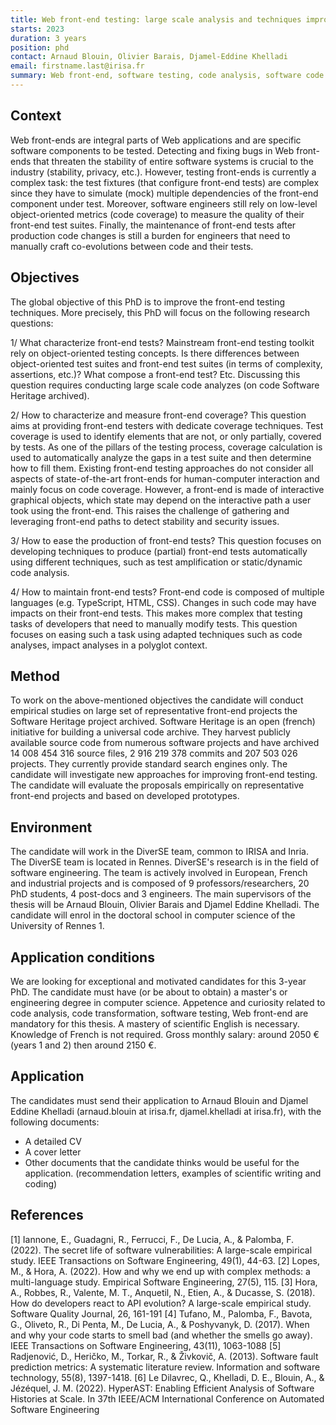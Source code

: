 ```yaml
---
title: Web front-end testing: large scale analysis and techniques improvement
starts: 2023
duration: 3 years
position: phd
contact: Arnaud Blouin, Olivier Barais, Djamel-Eddine Khelladi
email: firstname.last@irisa.fr
summary: Web front-end, software testing, code analysis, software code history, empirical study, software security, test generation, test amplification, UI coverage
---
```

## Context

Web front-ends are integral parts of Web applications and are specific software components to be tested. Detecting and fixing bugs in Web front-ends that threaten the stability of entire software systems is crucial to the industry (stability, privacy, etc.). However, testing front-ends is currently a complex task: the test fixtures (that configure front-end tests) are complex since they have to simulate (mock) multiple dependencies of the front-end component under test. Moreover, software engineers still rely on low-level object-oriented metrics (code coverage) to measure the quality of their front-end test suites. Finally, the maintenance of front-end tests after production code changes is still a burden for engineers that need to manually craft co-evolutions between code and their tests.


## Objectives

The global objective of this PhD is to improve the front-end testing techniques.
More precisely, this PhD will focus on the following research questions:

1/ What characterize front-end tests? Mainstream front-end testing toolkit rely on object-oriented testing concepts. Is there differences between object-oriented test suites and front-end test suites (in terms of complexity, assertions, etc.)? What compose a front-end test? Etc. Discussing this question requires conducting large scale code analyzes (on code Software Heritage archived).

2/ How to characterize and measure front-end coverage? This question aims at providing front-end testers with dedicate coverage techniques. Test coverage is used to identify elements that are not, or only partially, covered by tests. As one of the pillars of the testing process, coverage calculation is used to automatically analyze the gaps in a test suite and then determine how to fill them. Existing front-end testing approaches do not consider all aspects of state-of-the-art front-ends for human-computer interaction and mainly focus on code coverage. However, a front-end is made of interactive graphical objects, which state may depend on the interactive path a user took using the front-end. This raises the challenge of gathering and leveraging front-end paths to detect stability and security issues.


3/ How to ease the production of front-end tests? This question focuses on developing techniques to produce (partial) front-end tests automatically using different techniques, such as test amplification or static/dynamic code analysis.


4/ How to maintain front-end tests? Front-end code is composed of multiple languages (e.g. TypeScript, HTML, CSS). Changes in such code may have impacts on their front-end tests. This makes more complex that testing tasks of developers that need to manually modify tests. This question focuses on easing such a task using adapted techniques such as code analyses, impact analyses in a polyglot context.


## Method

To work on the above-mentioned objectives the candidate will conduct empirical studies on large set of representative front-end projects the Software Heritage project archived. Software Heritage is an open (french) initiative for building a universal code archive. They harvest publicly available source code from numerous software projects and have archived 14 008 454 316 source files, 2 916 219 378 commits and 207 503 026 projects. They currently provide standard search engines only. The candidate will investigate new approaches for improving front-end testing. The candidate will evaluate the proposals empirically on representative front-end projects and based on developed prototypes.



## Environment

The candidate will work in the DiverSE team, common to IRISA and Inria. The DiverSE team is located in Rennes. DiverSE's research is in the field of software engineering. The team is actively involved in European, French and industrial projects and is composed of 9 professors/researchers, 20 PhD students, 4 post-docs and 3 engineers. The main supervisors of the thesis will be Arnaud Blouin, Olivier Barais and Djamel Eddine Khelladi. The candidate will enrol in the doctoral school in computer science of the University of Rennes 1.


## Application conditions

We are looking for exceptional and motivated candidates for this 3-year PhD. The candidate must have (or be about to obtain) a master's or engineering degree in computer science. Appetence and curiosity related to code analysis, code transformation, software testing, Web front-end are mandatory for this thesis. A mastery of scientific English is necessary. Knowledge of French is not required. Gross monthly salary: around 2050 € (years 1 and 2) then around 2150 €.


## Application

The candidates must send their application to Arnaud Blouin and Djamel Eddine Khelladi (arnaud.blouin at irisa.fr, djamel.khelladi at irisa.fr), with the following documents:
- A detailed CV
- A cover letter
- Other documents that the candidate thinks would be useful for the application. (recommendation letters, examples of scientific writing and coding)


## References

[1] Iannone, E., Guadagni, R., Ferrucci, F., De Lucia, A., & Palomba, F. (2022). The secret life of software vulnerabilities: A large-scale empirical study. IEEE Transactions on Software Engineering, 49(1), 44-63.
[2] Lopes, M., & Hora, A. (2022). How and why we end up with complex methods: a multi-language study. Empirical Software Engineering, 27(5), 115.
[3] Hora, A., Robbes, R., Valente, M. T., Anquetil, N., Etien, A., & Ducasse, S. (2018). How do developers react to API evolution? A large-scale empirical study. Software Quality Journal, 26, 161-191
[4] Tufano, M., Palomba, F., Bavota, G., Oliveto, R., Di Penta, M., De Lucia, A., & Poshyvanyk, D. (2017). When and why your code starts to smell bad (and whether the smells go away). IEEE Transactions on Software Engineering, 43(11), 1063-1088
[5] Radjenović, D., Heričko, M., Torkar, R., & Živkovič, A. (2013). Software fault prediction metrics: A systematic literature review. Information and software technology, 55(8), 1397-1418.
[6] Le Dilavrec, Q., Khelladi, D. E., Blouin, A., & Jézéquel, J. M. (2022). HyperAST: Enabling Efficient Analysis of Software Histories at Scale. In 37th IEEE/ACM International Conference on Automated Software Engineering
